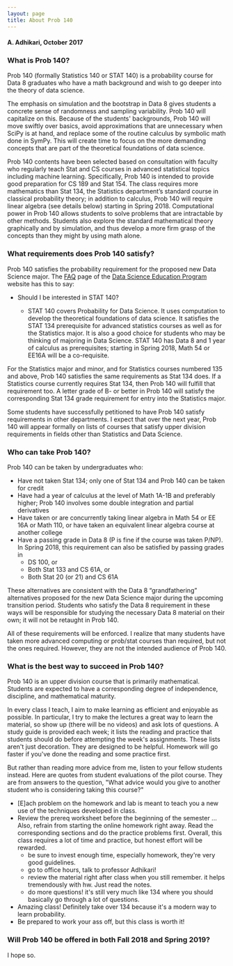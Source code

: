 ```yaml
---
layout: page
title: About Prob 140
---
```


#### A. Adhikari, October 2017 ####

### What is Prob 140? ###

Prob 140 (formally Statistics 140 or STAT 140)  is a probability course for Data 8 graduates who have a math background and wish to go deeper into the theory of data science.

The emphasis on simulation and the bootstrap in Data 8 gives students a concrete sense of randomness and sampling variability. Prob 140 will capitalize on this. Because of the students' backgrounds, Prob 140 will move swiftly over basics, avoid approximations that are unnecessary when SciPy is at hand, and replace some of the routine calculus by symbolic math done in SymPy. This will create time to focus on the more demanding concepts that are part of the theoretical foundations of data science.

Prob 140 contents have been selected based on consultation with faculty who regularly teach Stat and CS courses in advanced statistical topics including machine learning. Specifically, Prob 140 is intended to provide good preparation for CS 189 and Stat 154. The class requires more mathematics than Stat 134, the Statistics department’s standard course in classical probability theory; in addition to calculus, Prob 140 will require linear algebra (see details below) starting in Spring 2018. Computational power in Prob 140 allows students to solve problems that are intractable by other methods. Students also explore the standard mathematical theory graphically and by simulation, and thus develop a more firm grasp of the concepts than they might by using math alone.

### What requirements does Prob 140 satisfy? ###

Prob 140 satisfies the probability requirement for the proposed new Data Science major. The [FAQ](https://data.berkeley.edu/education/faqs) page of the [Data Science Education Program](https://data.berkeley.edu/education) website has this to say:

- Should I be interested in STAT 140?

    - STAT 140 covers Probability for Data Science. It uses computation to develop the theoretical foundations of data science. It satisfies the STAT 134 prerequisite for advanced statistics courses as well as for the Statistics major. It is also a good choice for students who may be thinking of majoring in Data Science. STAT 140 has Data 8 and 1 year of calculus as prerequisites; starting in Spring 2018, Math 54 or EE16A will be a co-requisite.

For the Statistics major and minor, and for Statistics courses numbered 135 and above, Prob 140 satisfies the same requirements as Stat 134 does. If a Statistics course currently requires Stat 134, then Prob 140 will fulfill that requirement too. A letter grade of B- or better in Prob 140 will satisfy the corresponding Stat 134 grade requirement for entry into the Statistics major.

Some students have successfully petitioned to have Prob 140 satisfy requirements in other departments. I expect that over the next year, Prob 140 will appear formally on lists of courses that satisfy upper division requirements in fields other than Statistics and Data Science.

### Who can take Prob 140? ###

Prob 140 can be taken by undergraduates who:

- Have not taken Stat 134; only one of Stat 134 and Prob 140 can be taken for credit
- Have had a year of calculus at the level of Math 1A-1B and preferably higher; Prob 140 involves some double integration and partial derivatives
- Have taken or are concurrently taking linear algebra in Math 54 or EE 16A or Math 110, or have taken an equivalent linear algebra course at another college
- Have a passing grade in Data 8 (P is fine if the course was taken P/NP). In Spring 2018, this requirement can also be satisfied by passing grades in
    - DS 100, or
    - Both Stat 133 and CS 61A, or
    - Both Stat 20 (or 21) and CS 61A

These alternatives are consistent with the Data 8 “grandfathering” alternatives proposed for the new Data Science major during the upcoming transition period. Students who satisfy the Data 8 requirement in these ways will be responsible for studying the necessary Data 8 material on their own; it will not be retaught in Prob 140.

All of these requirements will be enforced. I realize that many students have taken more advanced computing or prob/stat courses than required, but not the ones required. However, they are not the intended audience of Prob 140.

### What is the best way to succeed in Prob 140? ###

Prob 140 is an upper division course that is primarily mathematical. Students are expected to have a corresponding degree of independence, discipline, and mathematical maturity.

In every class I teach, I aim to make learning as efficient and enjoyable as possible. In particular, I try to make the lectures a great way to learn the material, so show up (there will be no videos) and ask lots of questions. A study guide is provided each week; it lists the reading and practice that students should do before attempting the week's assignments. These lists aren't just decoration. They are designed to be helpful. Homework will go faster if you've done the reading and some practice first.

But rather than reading more advice from me, listen to your fellow students instead. Here are quotes from student evaluations of the pilot course. They are from answers to the question, "What advice would you give to another student who is considering taking this course?"
- [E]ach problem on the homework and lab is meant to teach you a new use of the techniques developed in class.
- Review the prereq worksheet before the beginning of the semester ... Also, refrain from starting the online homework right away. Read the corresponding sections and do the practice problems first. Overall, this class requires a lot of time and practice, but honest effort will be rewarded.
    - be sure to invest enough time, especially homework, they're very good guidelines.
    - go to office hours, talk to professor Adhikari!
    - review the material right after class when you still remember. it helps tremendously with hw. Just read the notes.
    - do more questions! it's still very much like 134 where you should basically go through a lot of questions.
- Amazing class! Definitely take over 134 because it's a modern way to learn probability.
- Be prepared to work your ass off, but this class is worth it!

### Will Prob 140 be offered in both Fall 2018 and Spring 2019? ###
I hope so.
